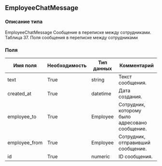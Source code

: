 ## EmployeeChatMessage
### Описание типа
EmployeeChatMessage
Сообщение в переписке между сотрудниками.
Таблица 37. Поля сообщения в переписке между сотрудниками

### Поля
| Имя поля | Необходимость | Тип данных | Комментарий |
|---|---|---|---|
|text|True|string|Текст сообщения.<br/>|
|created_at|True|datetime|Дата создания.<br/>|
|employee_to|True|Employee|Сотрудник, которому было адресовано сообщение.<br/>|
|employee_from|True|Employee|Сотрудник, отправивший сообщение.<br/>|
|id|True|numeric|ID сообщения.<br/>|
